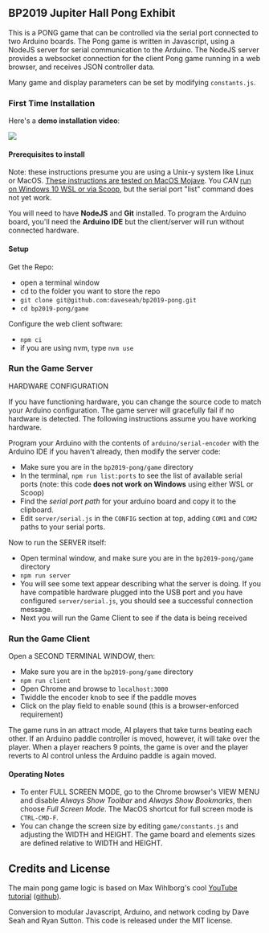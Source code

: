 ## BP2019 Jupiter Hall Pong Exhibit

This is a PONG game that can be controlled via the serial port connected to two Arduino boards. The Pong game is written in Javascript, using a NodeJS server for serial communication to the Arduino. The NodeJS server provides a websocket connection for the client Pong game running in a web browser, and receives JSON controller data. 

Many game and display parameters can be set by modifying `constants.js`. 

### First Time Installation

Here's a **demo installation video**:

[![](http://img.youtube.com/vi/POdXbry-Qc4/0.jpg)](http://www.youtube.com/watch?v=POdXbry-Qc4 "Installation Demo")

#### Prerequisites to install

Note: these instructions presume you are using a Unix-y system like Linux or MacOS. [These instructions are tested on MacOS Mojave](https://github.com/daveseah/bp2019-pong/wiki/Installing-on-MacOS). You *CAN* [run on Windows 10 WSL or via Scoop](https://github.com/daveseah/bp2019-pong/wiki/Installing-on-Windows), but the serial port "list" command does not yet work.

You will need to have **NodeJS** and **Git** installed. To program the Arduino board, you'll need the **Arduino IDE** but the client/server will run without connected hardware.

#### Setup

Get the Repo:

- open a terminal window
- cd to the folder you want to store the repo
- `git clone git@github.com:daveseah/bp2019-pong.git`
- `cd bp2019-pong/game`

Configure the web client software:

- `npm ci`
- if you are using nvm, type `nvm use`

### Run the Game Server

HARDWARE CONFIGURATION

If you have functioning hardware, you can change the source code to match your Arduino configuration. The game server will gracefully fail if no hardware is detected. The following instructions assume you have working hardware.

Program your Arduino with the contents of `arduino/serial-encoder` with the Arduino IDE if you haven't already, then modify the server code:

- Make sure you are in the `bp2019-pong/game` directory
- In the terminal, `npm run list:ports` to see the list of available serial ports (note: this code **does not work on Windows** using either WSL or Scoop)
- Find the _serial port path_ for your arduino board and copy it to the clipboard.
- Edit `server/serial.js` in the `CONFIG` section at top, adding `COM1` and `COM2` paths to your serial ports. 

Now to run the SERVER itself:

- Open terminal window, and make sure you are in the `bp2019-pong/game` directory
- `npm run server`
- You will see some text appear describing what the server is doing. If you have compatible hardware plugged into the USB port and you have configured `server/serial.js`, you should see a successful connection message.
- Next you will run the Game Client to see if the data is being received

### Run the Game Client

Open a SECOND TERMINAL WINDOW, then:

- Make sure you are in the `bp2019-pong/game` directory
- `npm run client`
- Open Chrome and browse to `localhost:3000`
- Twiddle the encoder knob to see if the paddle moves
- Click on the play field to enable sound (this is a browser-enforced requirement)

The game runs in an attract mode, AI players that take turns beating each other. If an Arduino paddle controller is moved, however, it will take over the player. When a player reachers 9 points, the game is over and the player reverts to AI control unless the Arduino paddle is again moved.

#### Operating Notes

* To enter FULL SCREEN MODE, go to the Chrome browser's VIEW MENU and disable _Always Show Toolbar_ and _Always Show Bookmarks_, then choose _Full Screen Mode_. The MacOS shortcut for full screen mode is `CTRL-CMD-F`.
* You can change the screen size by editing `game/constants.js` and adjusting the WIDTH and HEIGHT. The game board and elements sizes are defined relative to WIDTH and HEIGHT.

## Credits and License

The main pong game logic is based on Max Wihlborg's cool [YouTube tutorial](https://www.youtube.com/watch?v=KApAJhkkqkA) ([github](https://github.com/maxwihlborg/youtube-tutorials/blob/master/pong/index.html)). 

Conversion to modular Javascript, Arduino, and network coding by Dave Seah and Ryan Sutton. This code is released under the MIT license.
  
  

